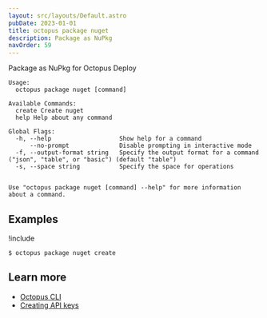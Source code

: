 ```yaml
---
layout: src/layouts/Default.astro
pubDate: 2023-01-01
title: octopus package nuget
description: Package as NuPkg
navOrder: 59
---
```


Package as NuPkg for Octopus Deploy


```text
Usage:
  octopus package nuget [command]

Available Commands:
  create Create nuget
  help Help about any command

Global Flags:
  -h, --help                   Show help for a command
      --no-prompt              Disable prompting in interactive mode
  -f, --output-format string   Specify the output format for a command ("json", "table", or "basic") (default "table")
  -s, --space string           Specify the space for operations


Use "octopus package nuget [command] --help" for more information about a command.
```

## Examples

!include <samples-instance>


```text
$ octopus package nuget create

```

## Learn more

- [Octopus CLI](/docs/octopus-rest-api/cli/index.md)
- [Creating API keys](/docs/octopus-rest-api/how-to-create-an-api-key.md)